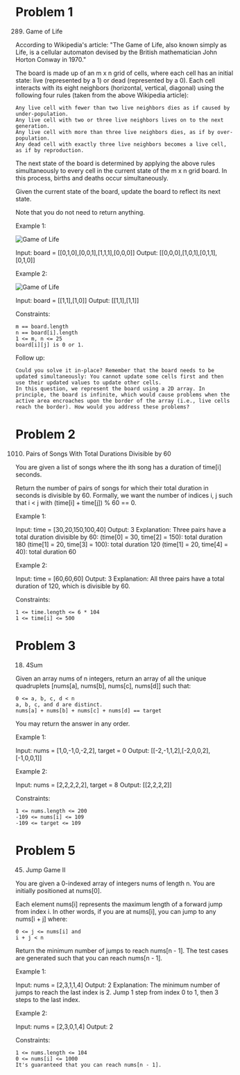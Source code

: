 # Problem 1

289. Game of Life

According to Wikipedia's article: "The Game of Life, also known simply as Life, is a cellular automaton devised by the British mathematician John Horton Conway in 1970."

The board is made up of an m x n grid of cells, where each cell has an initial state: live (represented by a 1) or dead (represented by a 0). Each cell interacts with its eight neighbors (horizontal, vertical, diagonal) using the following four rules (taken from the above Wikipedia article):

    Any live cell with fewer than two live neighbors dies as if caused by under-population.
    Any live cell with two or three live neighbors lives on to the next generation.
    Any live cell with more than three live neighbors dies, as if by over-population.
    Any dead cell with exactly three live neighbors becomes a live cell, as if by reproduction.

The next state of the board is determined by applying the above rules simultaneously to every cell in the current state of the m x n grid board. In this process, births and deaths occur simultaneously.

Given the current state of the board, update the board to reflect its next state.

Note that you do not need to return anything.



Example 1:

![Game of Life](https://assets.leetcode.com/uploads/2020/12/26/grid1.jpg)

Input: board = [[0,1,0],[0,0,1],[1,1,1],[0,0,0]]
Output: [[0,0,0],[1,0,1],[0,1,1],[0,1,0]]

Example 2:

![Game of Life](https://assets.leetcode.com/uploads/2020/12/26/grid2.jpg)

Input: board = [[1,1],[1,0]]
Output: [[1,1],[1,1]]



Constraints:

    m == board.length
    n == board[i].length
    1 <= m, n <= 25
    board[i][j] is 0 or 1.



Follow up:

    Could you solve it in-place? Remember that the board needs to be updated simultaneously: You cannot update some cells first and then use their updated values to update other cells.
    In this question, we represent the board using a 2D array. In principle, the board is infinite, which would cause problems when the active area encroaches upon the border of the array (i.e., live cells reach the border). How would you address these problems?

# Problem 2

1010. Pairs of Songs With Total Durations Divisible by 60

You are given a list of songs where the ith song has a duration of time[i] seconds.

Return the number of pairs of songs for which their total duration in seconds is divisible by 60. Formally, we want the number of indices i, j such that i < j with (time[i] + time[j]) % 60 == 0.



Example 1:

Input: time = [30,20,150,100,40]
Output: 3
Explanation: Three pairs have a total duration divisible by 60:
(time[0] = 30, time[2] = 150): total duration 180
(time[1] = 20, time[3] = 100): total duration 120
(time[1] = 20, time[4] = 40): total duration 60

Example 2:

Input: time = [60,60,60]
Output: 3
Explanation: All three pairs have a total duration of 120, which is divisible by 60.


Constraints:

    1 <= time.length <= 6 * 104
    1 <= time[i] <= 500

# Problem 3

18. 4Sum

Given an array nums of n integers, return an array of all the unique quadruplets [nums[a], nums[b], nums[c], nums[d]] such that:

    0 <= a, b, c, d < n
    a, b, c, and d are distinct.
    nums[a] + nums[b] + nums[c] + nums[d] == target

You may return the answer in any order.



Example 1:

Input: nums = [1,0,-1,0,-2,2], target = 0
Output: [[-2,-1,1,2],[-2,0,0,2],[-1,0,0,1]]

Example 2:

Input: nums = [2,2,2,2,2], target = 8
Output: [[2,2,2,2]]



Constraints:

    1 <= nums.length <= 200
    -109 <= nums[i] <= 109
    -109 <= target <= 109


# Problem 5

45. Jump Game II

You are given a 0-indexed array of integers nums of length n. You are initially positioned at nums[0].

Each element nums[i] represents the maximum length of a forward jump from index i. In other words, if you are at nums[i], you can jump to any nums[i + j] where:

    0 <= j <= nums[i] and
    i + j < n

Return the minimum number of jumps to reach nums[n - 1]. The test cases are generated such that you can reach nums[n - 1].



Example 1:

Input: nums = [2,3,1,1,4]
Output: 2
Explanation: The minimum number of jumps to reach the last index is 2. Jump 1 step from index 0 to 1, then 3 steps to the last index.

Example 2:

Input: nums = [2,3,0,1,4]
Output: 2



Constraints:

    1 <= nums.length <= 104
    0 <= nums[i] <= 1000
    It's guaranteed that you can reach nums[n - 1].

